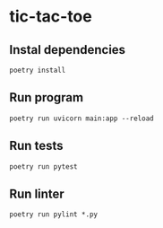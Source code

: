 # tic-tac-toe

## Instal dependencies

    poetry install

## Run program

    poetry run uvicorn main:app --reload
    

## Run tests

    poetry run pytest

## Run linter

    poetry run pylint *.py


